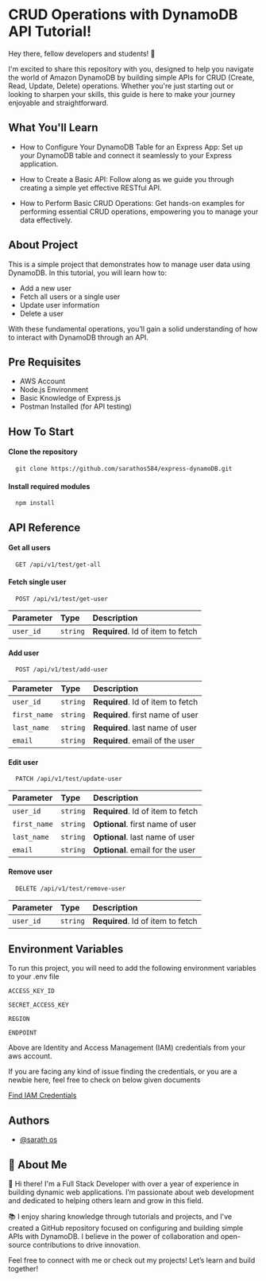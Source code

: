 
# CRUD Operations with DynamoDB API Tutorial!

Hey there, fellow developers and students! 🎉

I'm excited to share this repository with you, designed to help you navigate the world of Amazon DynamoDB by building simple APIs for CRUD (Create, Read, Update, Delete) operations. Whether you're just starting out or looking to sharpen your skills, this guide is here to make your journey enjoyable and straightforward.


## What You'll Learn

* How to Configure Your DynamoDB Table for an Express App: Set up your DynamoDB table and connect it seamlessly to your Express application.

* How to Create a Basic API: Follow along as we guide you through creating a simple yet effective RESTful API.

* How to Perform Basic CRUD Operations: Get hands-on examples for performing essential CRUD operations, empowering you to manage your data effectively.
## About Project

This is a simple project that demonstrates how to manage user data using DynamoDB. In this tutorial, you will learn how to:

* Add a new user
* Fetch all users or a single user
* Update user information
* Delete a user

With these fundamental operations, you’ll gain a solid understanding of how to interact with DynamoDB through an API.
## Pre Requisites

* AWS Account
* Node.js Environment
* Basic Knowledge of Express.js
* Postman Installed (for API testing)
## How To Start

#### Clone the repository

```http
  git clone https://github.com/sarathos584/express-dynamoDB.git
```


#### Install required modules

```http
  npm install
```
## API Reference

#### Get all users

```http
  GET /api/v1/test/get-all
```


#### Fetch single user

```http
  POST /api/v1/test/get-user
```

| Parameter | Type     | Description                       |
| :-------- | :------- | :-------------------------------- |
| `user_id`      | `string` | **Required**. Id of item to fetch |


#### Add user

```http
  POST /api/v1/test/add-user
```

| Parameter | Type     | Description                       |
| :-------- | :------- | :-------------------------------- |
| `user_id`      | `string` | **Required**. Id of item to fetch |
| `first_name`      | `string` | **Required**. first name of user |
| `last_name`      | `string` | **Required**. last name of user |
| `email`      | `string` | **Required**. email of the user |


#### Edit user

```http
  PATCH /api/v1/test/update-user
```

| Parameter | Type     | Description                       |
| :-------- | :------- | :-------------------------------- |
| `user_id`      | `string` | **Required**. Id of item to fetch |
| `first_name`      | `string` | **Optional**. first name of user |
| `last_name`      | `string` | **Optional**. last name of user |
| `email`      | `string` | **Optional**. email for the user |


#### Remove user

```http
  DELETE /api/v1/test/remove-user
```

| Parameter | Type     | Description                       |
| :-------- | :------- | :-------------------------------- |
| `user_id`      | `string` | **Required**. Id of item to fetch |





## Environment Variables

To run this project, you will need to add the following environment variables to your .env file

`ACCESS_KEY_ID`

`SECRET_ACCESS_KEY`

`REGION`

`ENDPOINT`

Above are Identity and Access Management (IAM) credentials from your aws account. 

If you are facing any kind of issue finding the credentials, or you are a newbie here, feel free to check on below given documents

[Find IAM Credentials](https://docs.google.com/document/d/1qnZ5VCyao46fUSBvymPuW9IWzCD4BE8R8OzlQTMV2m4/edit?usp=sharing)





## Authors

- [@sarath os ](https://github.com/sarathos584)



## 🚀 About Me

👋 Hi there! I'm a Full Stack Developer with over a year of experience in building dynamic web applications. I’m passionate about web development and dedicated to helping others learn and grow in this field.

📚 I enjoy sharing knowledge through tutorials and projects, and I've created a GitHub repository focused on configuring and building simple APIs with DynamoDB. I believe in the power of collaboration and open-source contributions to drive innovation.


Feel free to connect with me or check out my projects! Let’s learn and build together!

